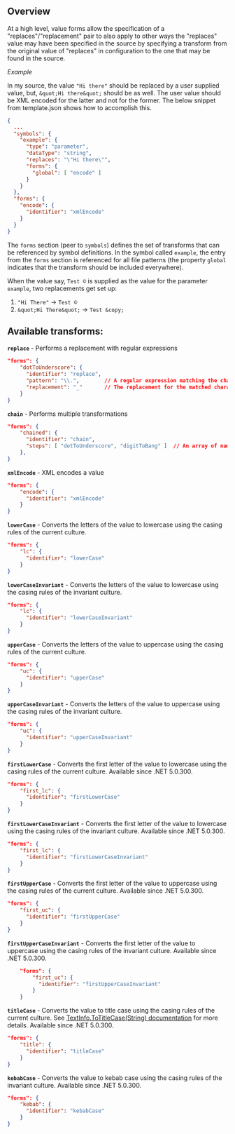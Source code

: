 ## Overview

At a high level, value forms allow the specification of a "replaces"/"replacement" pair to also apply to other ways the "replaces" value may have been specified in the source by specifying a transform from the original value of "replaces" in configuration to the one that may be found in the source.


*Example*

In my source, the value `"Hi there"` should be replaced by a user supplied value, but, `&quot;Hi there&quot;` should be as well. The user value should be XML encoded for the latter and not for the former. The below snippet from template.json shows how to accomplish this.

```json
{
  ...
  "symbols": {
    "example": {
      "type": "parameter",
      "dataType": "string",
      "replaces": "\"Hi there\"",
      "forms": {
        "global": [ "encode" ]
      }
    }
  },
  "forms": {
    "encode": {
      "identifier": "xmlEncode"
    }
  }
}
```

The `forms` section (peer to `symbols`) defines the set of transforms that can be referenced by symbol definitions. In the symbol called `example`, the entry from the `forms` section is referenced for all file patterns (the property `global` indicates that the transform should be included everywhere).

When the value say, `Test ©` is supplied as the value for the parameter `example`, two replacements get set up:
1) `"Hi There"` -> `Test ©`
2) `&quot;Hi There&quot;` -> `Test &copy;`

## Available transforms:

**`replace`**   - Performs a replacement with regular expressions
```json
"forms": {
    "dotToUnderscore": {
      "identifier": "replace",
      "pattern": "\\.",        // A regular expression matching the characters to replace
      "replacement": "_"       // The replacement for the matched characters
    }
}
```

**`chain`**     - Performs multiple transformations
```json
"forms": {
    "chained": {
      "identifier": "chain",
      "steps": [ "dotToUnderscore", "digitToBang" ]  // An array of names of other transformations (applied in the order they appear in the array)
    },
}
```

**`xmlEncode`** - XML encodes a value
```json
"forms": {
    "encode": {
      "identifier": "xmlEncode"
    }
}
```

**`lowerCase`** - Converts the letters of the value to lowercase using the casing rules of the current culture.
```json
"forms": {
    "lc": {
      "identifier": "lowerCase"
    }
}
```

**`lowerCaseInvariant`** - Converts the letters of the value to lowercase using the casing rules of the invariant culture.
```json
"forms": {
    "lc": {
      "identifier": "lowerCaseInvariant"
    }
}
```

**`upperCase`** - Converts the letters of the value to uppercase using the casing rules of the current culture.
```json
"forms": {
    "uc": {
      "identifier": "upperCase"
    }
}
```

**`upperCaseInvariant`** - Converts the letters of the value to uppercase using the casing rules of the invariant culture.
```json
"forms": {
    "uc": {
      "identifier": "upperCaseInvariant"
    }
}
```

**`firstLowerCase`** - Converts the first letter of the value to lowercase using the casing rules of the current culture. Available since .NET 5.0.300.
```json
"forms": {
    "first_lc": {
      "identifier": "firstLowerCase"
    }
}
```

**`firstLowerCaseInvariant`** - Converts the first letter of the value to lowercase using the casing rules of the invariant culture. Available since .NET 5.0.300.
```json
"forms": {
    "first_lc": {
      "identifier": "firstLowerCaseInvariant"
    }
}
```

**`firstUpperCase`** - Converts the first letter of the value to uppercase using the casing rules of the current culture. Available since .NET 5.0.300.
```json
"forms": {
    "first_uc": {
      "identifier": "firstUpperCase"
    }
}
```

**`firstUpperCaseInvariant`** - Converts the first letter of the value to uppercase using the casing rules of the invariant culture. Available since .NET 5.0.300.
```json
    "forms": {
        "first_uc": {
          "identifier": "firstUpperCaseInvariant"
        }
    }
```

**`titleCase`** - Converts the value to title case using the casing rules of the current culture. See [TextInfo.ToTitleCase(String) documentation](https://docs.microsoft.com/dotnet/api/system.globalization.textinfo.totitlecase) for more details. Available since .NET 5.0.300.
```json
"forms": {
    "title": {
      "identifier": "titleCase"
    }
}
```

**`kebabCase`** - Converts the value to kebab case using the casing rules of the invariant culture. Available since .NET 5.0.300.
```json
"forms": {
    "kebab": {
      "identifier": "kebabCase"
    }
}
```